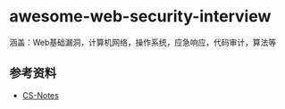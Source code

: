 # awesome-web-security-interview
涵盖：Web基础漏洞，计算机网络，操作系统，应急响应，代码审计，算法等
## 参考资料
- [CS-Notes](https://github.com/jiet07/CS-Notes)
